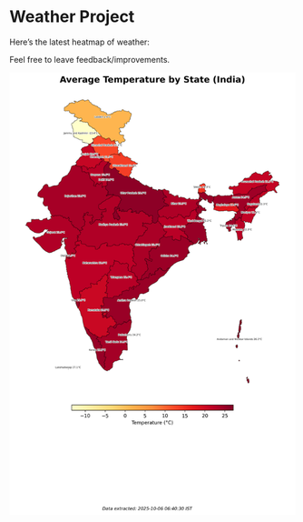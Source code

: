# Weather Project

Here’s the latest heatmap of weather:

Feel free to leave feedback/improvements.

![India Heatmap](docs/assets/india_heatmap.png?v=E31708)

